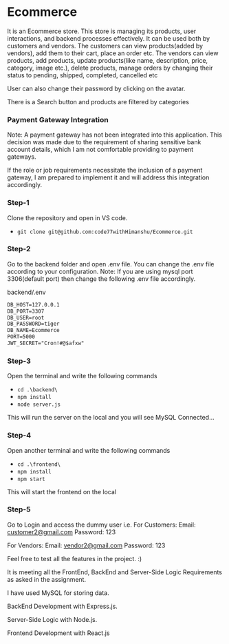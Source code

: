 # Ecommerce
It is an Ecommerce store. This store is managing its products, user interactions, and backend processes effectively. 
It can be used both by customers and vendors. 
The customers can view products(added by vendors), add them to their cart, place an order etc.
The vendors can view products, add products, update products(like name, description, price, category, image etc.), delete products, manage orders by changing their status to pending, shipped, completed, cancelled etc

User can also change their password by clicking on the avatar.

There is a Search button and products are filtered by categories


### Payment Gateway Integration
Note: A payment gateway has not been integrated into this application. This decision was made due to the requirement of sharing sensitive bank account details, which I am not comfortable providing to payment gateways.

If the role or job requirements necessitate the inclusion of a payment gateway, I am prepared to implement it and will address this integration accordingly.

### Step-1
Clone the repository and open in VS code.
 - `git clone git@github.com:code77withHimanshu/Ecommerce.git`

### Step-2
Go to the backend folder and open .env file.
You can change the .env file according to your configuration.
Note: If you are using mysql port 3306(default port) then change the following .env file accordingly.

backend/.env
```markdown
DB_HOST=127.0.0.1
DB_PORT=3307
DB_USER=root
DB_PASSWORD=tiger
DB_NAME=Ecommerce
PORT=5000
JWT_SECRET="Cron!#@$afxw"
```


### Step-3
Open the terminal and write the following commands

- `cd .\backend\`
- `npm install`
- `node server.js`

This will run the server on the local and you will see MySQL Connected...


### Step-4
Open another terminal and write the following commands

- `cd .\frontend\`
- `npm install`
- `npm start`

This will start the frontend on the local



### Step-5
Go to Login and access the dummy user i.e.
For Customers:
Email: customer2@gmail.com
Password: 123


For Vendors:
Email: vendor2@gmail.com
Password: 123

Feel free to test all the features in the project. :)


It is meeting all the FrontEnd, BackEnd and Server-Side Logic Requirements as asked in the assignment. 

I have used MySQL for storing data. 

BackEnd Development with Express.js. 

Server-Side Logic with Node.js.

Frontend Development with React.js
